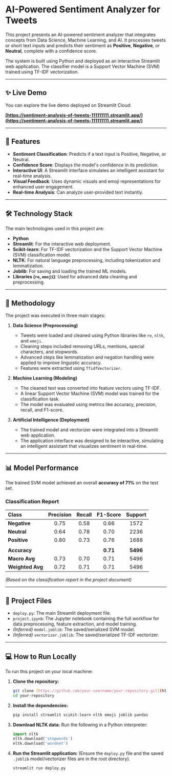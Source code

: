 # AI-Powered Sentiment Analyzer for Tweets

This project presents an AI-powered sentiment analyzer that integrates concepts from Data Science, Machine Learning, and AI. It processes tweets or short text inputs and predicts their sentiment as **Positive**, **Negative**, or **Neutral**, complete with a confidence score.

The system is built using Python and deployed as an interactive Streamlit web application. The classifier model is a Support Vector Machine (SVM) trained using TF-IDF vectorization.

---

## ✨ Live Demo

You can explore the live demo deployed on Streamlit Cloud:

**[https://sentiment-analysis-of-tweets-111111111.streamlit.app/](https://sentiment-analysis-of-tweets-111111111.streamlit.app/)**

---

## 🚀 Features

* **Sentiment Classification**: Predicts if a text input is Positive, Negative, or Neutral.
* **Confidence Score**: Displays the model's confidence in its prediction.
* **Interactive UI**: A Streamlit interface simulates an intelligent assistant for real-time analysis.
* **Visual Feedback**: Uses dynamic visuals and emoji representations for enhanced user engagement.
* **Real-time Analysis**: Can analyze user-provided text instantly.

---

## 🛠️ Technology Stack

The main technologies used in this project are:

* **Python**
* **Streamlit**: For the interactive web deployment.
* **Scikit-learn**: For TF-IDF vectorization and the Support Vector Machine (SVM) classification model.
* **NLTK**: For natural language preprocessing, including tokenization and lemmatization.
* **Joblib**: For saving and loading the trained ML models.
* **Libraries (`re`, `emoji`)**: Used for advanced data cleaning and preprocessing.

---

## 🔧 Methodology

The project was executed in three main stages:

1.  **Data Science (Preprocessing)**
    * Tweets were loaded and cleaned using Python libraries like `re`, `nltk`, and `emoji`.
    * Cleaning steps included removing URLs, mentions, special characters, and stopwords.
    * Advanced steps like lemmatization and negation handling were applied to improve linguistic accuracy.
    * Features were extracted using `TfidfVectorizer`.

2.  **Machine Learning (Modeling)**
    * The cleaned text was converted into feature vectors using TF-IDF.
    * A linear Support Vector Machine (SVM) model was trained for the classification task.
    * The model was evaluated using metrics like accuracy, precision, recall, and F1-score.

3.  **Artificial Intelligence (Deployment)**
    * The trained model and vectorizer were integrated into a Streamlit web application.
    * The application interface was designed to be interactive, simulating an intelligent assistant that visualizes sentiment in real-time.

---

## 📊 Model Performance

The trained SVM model achieved an overall **accuracy of 71%** on the test set.

### Classification Report

| Class | Precision | Recall | F1-Score | Support |
| :--- | :---: | :---: | :---: | :---: |
| **Negative** | 0.75 | 0.58 | 0.66 | 1572 |
| **Neutral** | 0.64 | 0.78 | 0.70 | 2236 |
| **Positive** | 0.80 | 0.73 | 0.76 | 1688 |
| | | | | |
| **Accuracy** | | | **0.71** | **5496** |
| **Macro Avg** | 0.73 | 0.70 | 0.71 | 5496 |
| **Weighted Avg**| 0.72 | 0.71 | 0.71 | 5496 |

*(Based on the classification report in the project document)*

---

## 📁 Project Files

* `deploy.py`: The main Streamlit deployment file.
* `project.ipynb`: The Jupyter notebook containing the full workflow for data preprocessing, feature extraction, and model training.
* *(Inferred)* `model.joblib`: The saved/serialized SVM model.
* *(Inferred)* `vectorizer.joblib`: The saved/serialized TF-IDF vectorizer.

---

## 💻 How to Run Locally

To run this project on your local machine:

1.  **Clone the repository:**
    ```bash
    git clone [https://github.com/your-username/your-repository.git](https://github.com/your-username/your-repository.git)
    cd your-repository
    ```

2.  **Install the dependencies:**
    ```bash
    pip install streamlit scikit-learn nltk emoji joblib pandas
    ```

3.  **Download NLTK data:**
    Run the following in a Python interpreter:
    ```python
    import nltk
    nltk.download('stopwords')
    nltk.download('wordnet')
    ```

4.  **Run the Streamlit application:**
    (Ensure the `deploy.py` file and the saved `.joblib` model/vectorizer files are in the root directory).
    ```bash
    streamlit run deploy.py
    ```
